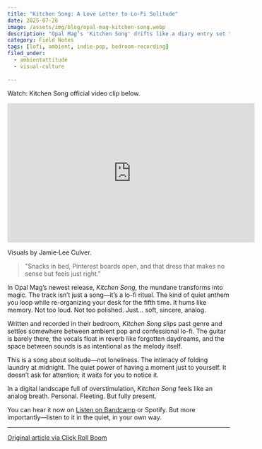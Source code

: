 ```yaml
---
title: "Kitchen Song: A Love Letter to Lo-Fi Solitude"
date: 2025-07-26
image: /assets/img/blog/opal-mag-kitchen-song.webp
description: "Opal Mag’s 'Kitchen Song' drifts like a diary entry set to reverb—ambient pop made for quiet rituals, soft solitude, and lo-fi stillness."
category: Field Notes
tags: [lofi, ambient, indie-pop, bedroom-recording]
filed_under:
  - ambientattitude
  - visual-culture
  
---
```


Watch: Kitchen Song official video clip below.
<iframe width="560" height="315" src="https://www.youtube.com/embed/VU9t3S7Nhb4?si=HEhwVqrc1NdYor3j&amp;clip=Ugkx--0zTUpBGLEHwcI59ecOZp9UqW9mdIKg&amp;clipt=EMVZGLWjAQ" title="YouTube video player" frameborder="0" allow="accelerometer; autoplay; clipboard-write; encrypted-media; gyroscope; picture-in-picture; web-share" referrerpolicy="strict-origin-when-cross-origin" allowfullscreen></iframe>
<p class="image-caption">Visuals by Jamie‑Lee Culver.</p>

> "Snacks in bed, Pinterest boards open, and that dress that makes no sense but feels just right."

In Opal Mag’s newest release, *Kitchen Song*, the mundane transforms into magic. The track isn’t just a song—it’s a lo-fi ritual. The kind of quiet anthem you loop while re-organizing your desk for the fifth time. It hums like memory. Not too loud. Not too polished. Just… soft, sincere, analog.

Written and recorded in their bedroom, *Kitchen Song* slips past genre and settles somewhere between ambient pop and confessional lo-fi. The guitar is barely there, the vocals float in reverb like forgotten daydreams, and the space between sounds is as intentional as the melody itself.

This is a song about solitude—not loneliness. The intimacy of folding laundry at midnight. The quiet power of having a moment just to yourself. It doesn’t ask for attention; it waits for you to notice it.

In a digital landscape full of overstimulation, *Kitchen Song* feels like an analog breath. Personal. Fleeting. But fully present.

You can hear it now on <a href="https://opalmag.bandcamp.com/track/kitchen-song" target="_blank">Listen on Bandcamp</a> or Spotify. But more importantly—listen to it in the quiet, in your own way.

---

<a href="https://www.clickrollboom.co.uk/news/opal-mag-releases-new-track-kitchen-song" target="_blank">Original article via Click Roll Boom</a>


